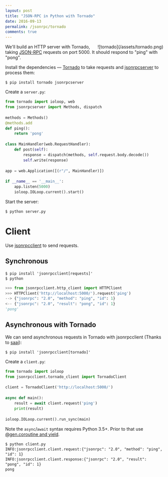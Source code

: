 ```yaml
---
layout: post
title: "JSON-RPC in Python with Tornado"
date: 2016-09-13
permalink: /jsonrpc/tornado
comments: true
---
```

<div style="float: right" markdown="1">
![tornado](/assets/tornado.png)
</div>

We'll build an HTTP server with Tornado, taking
[JSON-RPC](http://www.jsonrpc.org/) requests on port 5000. It should respond to
"ping" with "pong".

Install the dependencies — [Tornado](http://www.tornadoweb.org/) to take
requests and [jsonrpcserver](http://jsonrpcserver.readthedocs.io/) to process
them:

```shell
$ pip install tornado jsonrpcserver
```
Create a `server.py`:

```python
from tornado import ioloop, web
from jsonrpcserver import Methods, dispatch

methods = Methods()
@methods.add
def ping():
    return 'pong'

class MainHandler(web.RequestHandler):
    def post(self):
        response = dispatch(methods, self.request.body.decode())
        self.write(response)

app = web.Application([(r"/", MainHandler)])

if __name__ == '__main__':
    app.listen(5000)
    ioloop.IOLoop.current().start()
```
Start the server:

```shell
$ python server.py
```

Client
======

Use [jsonrpcclient](http://jsonrpcclient.readthedocs.io/) to send requests.

Synchronous
-----------
```shell
$ pip install 'jsonrpcclient[requests]'
$ python
```
```python
>>> from jsonrpcclient.http_client import HTTPClient
>>> HTTPClient('http://localhost:5000/').request('ping')
--> {"jsonrpc": "2.0", "method": "ping", "id": 1}
<-- {"jsonrpc": "2.0", "result": "pong", "id": 1}
'pong'
```

Asynchronous with Tornado
-------------------------
We can send asynchronous requests in Tornado with jsonrpcclient (Thanks to
[saaj](https://github.com/saaj/)):

```shell
$ pip install 'jsonrpcclient[tornado]'
```
Create a `client.py`:

```python
from tornado import ioloop
from jsonrpcclient.tornado_client import TornadoClient

client = TornadoClient('http://localhost:5000/')

async def main():
    result = await client.request('ping')
    print(result)

ioloop.IOLoop.current().run_sync(main)
```
Note the `async`/`await` syntax requires Python 3.5+. Prior to that use
[@gen.coroutine and
yield](http://tornado.readthedocs.io/en/stable/guide/coroutines.html#python-3-5-async-and-await).


```shell
$ python client.py
INFO:jsonrpcclient.client.request:{"jsonrpc": "2.0", "method": "ping", "id": 1}
INFO:jsonrpcclient.client.response:{"jsonrpc": "2.0", "result": "pong", "id": 1}
pong
```
